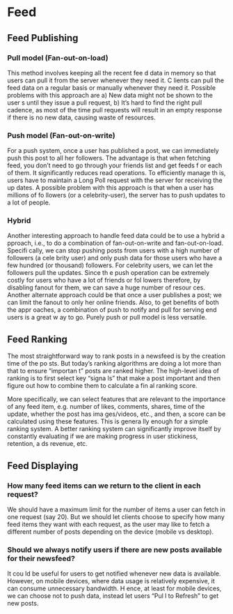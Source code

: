 # Feed

## Feed Publishing

### Pull model (Fan-out-on-load)
This method involves keeping all the recent fee d data in memory so that users can pull it from the server whenever they need it. C lients can pull the feed data on a regular basis or manually whenever they need it. Possible problems with this approach are a) New data might not be shown to the user s until they issue a pull request, b) It’s hard to find the right pull cadence, as most of the time pull requests will result in an empty response if there is no new data, causing waste of resources.


### Push model (Fan-out-on-write)
For a push system, once a user has published a post, we can immediately push this post to all her followers. The advantage is that when fetching feed, you don’t need to go through your friends list and get feeds f or each of them. It significantly reduces read operations. To efficiently manage th is, users have to maintain a Long Poll request with the server for receiving the up dates. A possible problem with this approach is that when a user has millions of fo llowers (or a celebrity-user), the server has to push updates to a lot of people.


### Hybrid
Another interesting approach to handle feed data could be to use a hybrid a pproach, i.e., to do a combination of fan-out-on-write and fan-out-on-load. Specifi cally, we can stop pushing posts from users with a high number of followers (a cele brity user) and only push data for those users who have a few hundred (or thousand) followers. For celebrity users, we can let the followers pull the updates. Since th e push operation can be extremely costly for users who have a lot of friends or fol lowers therefore, by disabling fanout for them, we can save a huge number of resour ces. Another alternate approach could be that once a user publishes a post; we can limit the fanout to only her online friends. Also, to get benefits of both the appr oaches, a combination of push to notify and pull for serving end users is a great w ay to go. Purely push or pull model is less versatile.



## Feed Ranking


The most straightforward way to rank posts in a newsfeed is by the creation time of the po sts. But today’s ranking algorithms are doing a lot more than that to ensure “importan t” posts are ranked higher. The high-level idea of ranking is to first select key “signa ls” that make a post important and then figure out how to combine them to calculate a fin al ranking score.

More specifically, we can select features that are relevant to the importance of any feed item, e.g. number of likes, comments, shares, time of the update, whether the post has ima ges/videos, etc., and then, a score can be calculated using these features. This is genera lly enough for a simple ranking system. A better ranking system can significantly improve itself by constantly evaluating if we are making progress in user stickiness, retention, a ds revenue, etc.


## Feed Displaying
### How many feed items can we return to the client in each request? 

We should have a maximum limit for the number of items a user can fetch in one request (say 20). But we should let clients choose to specify how many feed items they want with each request, as the user may like to fetch a different number of posts depending on the device (mobile vs desktop).

### Should we always notify users if there are new posts available for their newsfeed?
It cou ld be useful for users to get notified whenever new data is available. However, on mobile devices, where data usage is relatively expensive, it can consume unnecessary bandwidth. H ence, at least for mobile devices, we can choose not to push data, instead let users “Pul l to Refresh” to get new posts.